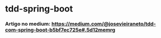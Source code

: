 # tdd-spring-boot

### Artigo no medium: https://medium.com/@josevieiraneto/tdd-com-spring-boot-b5bf7ec725e#.5d12memrg
